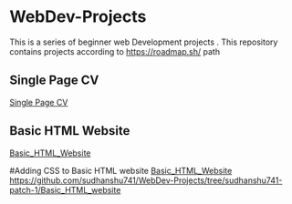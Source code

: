 # WebDev-Projects

This is a series of beginner web Development projects .
This repository contains projects according to https://roadmap.sh/ path

## Single Page CV

[Single Page CV ](https://roadmap.sh/projects/single-page-cv)
## Basic HTML Website

[Basic_HTML_Website ](https://roadmap.sh/projects/basic-html-website)

#Adding CSS to Basic HTML website
[Basic_HTML_Website ](https://roadmap.sh/projects/basic-html-website)
https://github.com/sudhanshu741/WebDev-Projects/tree/sudhanshu741-patch-1/Basic_HTML_website
